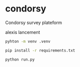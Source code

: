 # condorsy
Condorsy survey plateform

alexis lancement
```bash
pyhton -m venv .venv
```
```bash
pip install -r requirements.txt
```
```bash
python run.py
```